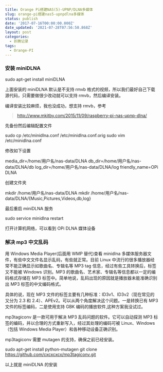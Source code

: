 ```yaml
---
title: Orange Pi搭建NAS(5)-UPNP/DLNA多媒体
slug: orange-pi搭建nas5-upnpdlna多媒体
status: publish
date: '2017-07-16T00:00:00.000Z'
date_updated: '2021-07-28T07:56:50.868Z'
layout: post
categories:
  - 折腾记录
tags:
  - Orange-PI
---
```

### 安装 miniDLNA

sudo apt-get install miniDLNA

上面安装的 miniDLNA 默认是不支持 rmvb 格式的视频，所以我们最好自己下载源代码，只需要做很少改动就可以支持 rmvb，然后编译安装。

编译安装比较麻烦，我也没成功，想支持 rmvb，参考

> http://www.mkitby.com/2015/11/09/raspberry-pi-nas-upnp-dlna/

先备份然后编辑配置文件

sudo cp /etc/minidlna.conf /etc/minidlna.conf.orig
sudo vim /etc/minidlna.conf

修改如下设置

media_dir=/home/用户名/nas-data/DLNA
db_dir=/home/用户名/nas-data/DLNA/db
log_dir=/home/用户名/nas-data/DLNA/log
friendly_name=OPi DLNA

创建文件夹

mkdir /home/用户名/nas-data/DLNA
mkdir /home/用户名/nas-data/DLNA/{Music,Pictures,Videos,db,log}

最后重启 miniDLNA 服务

sudo service minidlna restart

打开计算机网络，可以看到 OPi DLNA 媒体设备

### 解决 mp3 中文乱码

用 Windows Media Player(后面用 WMP 替代)查看 minidlna 多媒体服务器文件，有些中文文件名显示乱码，有些就正常。目前 Linux 中流行的很多播放器经常不能正确显示如歌曲名、专辑名等 MP3 tag 信息，经过有些工具转换后，标签又不能被 Windows 识别。MP3 的歌曲名、艺术家、专辑名等信息都以一定的编码格式存储在 MP3 标签中。简单地说，乱码出现的原因就是播放器未能准确识别出 MP3 标签的中文编码格式。

具体的说，现在 MP3 文件的标签主要有几种标准：ID3v1、ID3v2（现在常见的又分为 2.3 和 2.4）、APEv2。可以从两个角度解决这个问题。一是转换已有 MP3 文件的标签编码，二是使用支持 GBK 编码的播放软件,这种方案我没试过。

mp3tagiconv 是一款可用于解决 MP3 乱码问题的软件。它可以自动探测 MP3 标签的编码，并以合理的方式重新写入，经过其处理的编码可被 Linux、Windows（包括 Windows Media Player）和各种移动设备正确识别。

mp3tagiconv 需要 mutagen 的支持，确保之前已经安装。

sudo apt-get install python-mutagen
git clone https://github.com/cxcxcxcx/mp3tagiconv.git

以上就是 miniDLNA 的安装
